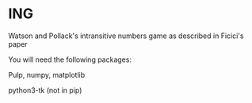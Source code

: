 # ING
Watson and Pollack's intransitive numbers game as described in Ficici's paper

You will need the following packages:

Pulp, numpy, matplotlib

python3-tk (not in pip)